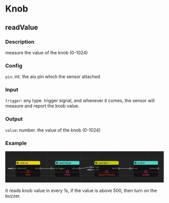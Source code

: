 Knob
======
## readValue

### Description

measure the value of the knob (0-1024)

### Config

`pin`: int. the aio pin which the sensor attached

### Input

`trigger`: any type. trigger signal, and whenever it comes, the sensor will measure and report the knob value.

### Output

`value`: number. the value of the knob (0-1024)

### Example

![](./pic/knob_buzz.jpg)

It reads knob value in every 1s, if the value is above 500, then turn on the buzzer.